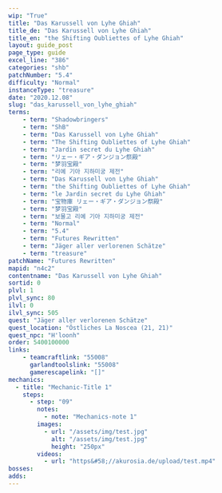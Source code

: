 ```yaml
---
wip: "True"
title: "Das Karussell von Lyhe Ghiah"
title_de: "Das Karussell von Lyhe Ghiah"
title_en: "the Shifting Oubliettes of Lyhe Ghiah"
layout: guide_post
page_type: guide
excel_line: "386"
categories: "shb"
patchNumber: "5.4"
difficulty: "Normal"
instanceType: "treasure"
date: "2020.12.08"
slug: "das_karussell_von_lyhe_ghiah"
terms:
    - term: "Shadowbringers"
    - term: "ShB"
    - term: "Das Karussell von Lyhe Ghiah"
    - term: "The Shifting Oubliettes of Lyhe Ghiah"
    - term: "Jardin secret du Lyhe Ghiah"
    - term: "リェー・ギア・ダンジョン祭殿"
    - term: "梦羽宝殿"
    - term: "리예 기아 지하미궁 제전"
    - term: "Das Karussell von Lyhe Ghiah"
    - term: "the Shifting Oubliettes of Lyhe Ghiah"
    - term: "le Jardin secret du Lyhe Ghiah"
    - term: "宝物庫 リェー・ギア・ダンジョン祭殿"
    - term: "梦羽宝殿"
    - term: "보물고 리예 기아 지하미궁 제전"
    - term: "Normal"
    - term: "5.4"
    - term: "Futures Rewritten"
    - term: "Jäger aller verlorenen Schätze"
    - term: "treasure"
patchName: "Futures Rewritten"
mapid: "n4c2"
contentname: "Das Karussell von Lyhe Ghiah"
sortid: 0
plvl: 1
plvl_sync: 80
ilvl: 0
ilvl_sync: 505
quest: "Jäger aller verlorenen Schätze"
quest_location: "Östliches La Noscea (21, 21)"
quest_npc: "H'loonh"
order: 5400100000
links:
    - teamcraftlink: "55008"
      garlandtoolslink: "55008"
      gamerescapelink: "[]"
mechanics:
  - title: "Mechanic-Title 1"
    steps:
      - step: "09"
        notes:
          - note: "Mechanics-note 1"
        images:
          - url: "/assets/img/test.jpg"
            alt: "/assets/img/test.jpg"
            height: "250px"
        videos:
          - url: "https&#58;//akurosia.de/upload/test.mp4"
bosses:
adds:
---
```

